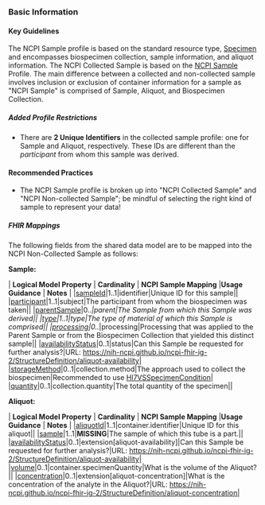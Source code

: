 ### Basic Information

#### Key Guidelines
The NCPI Sample profile is based on the standard resource type, [Specimen](https://hl7.org/fhir/R4/specimen.html) and encompasses biospecimen collection, sample information, and aliquot information. The NCPI Collected Sample is based on the [NCPI Sample](StructureDefinition-ncpi-sample) Profile. The main difference between a collected and non-collected sample involves inclusion or exclusion of container information for a sample as "NCPI Sample" is comprised of Sample, Aliquot, and Biospecimen Collection.

##### Added Profile Restrictions

* There are **2 Unique Identifiers** in the collected sample profile: one for Sample and Aliquot, respectively. These IDs are different than the *participant* from whom this sample was derived.

#### Recommended Practices

* The NCPI Sample profile is broken up into "NCPI Collected Sample" and "NCPI Non-collected Sample"; be mindful of selecting the right kind of sample to represent your data!

##### FHIR Mappings
The following fields from the shared data model are to be mapped into the NCPI Non-Collected Sample as follows:

**Sample:**

| **Logical Model Property** | **Cardinality** |  **NCPI Sample Mapping** |**Usage Guidance** | **Notes** |
|[sampleId](StructureDefinition-SharedDataModelSample-definitions.html#diff_SharedDataModelSample.sampleId)|1..1|identifier|Unique ID for this sample||
|[participant](StructureDefinition-SharedDataModelSample-definitions.html#diff_SharedDataModelSample.participant)|1..1|subject|The participant from whom the biospecimen was taken||
|[parentSample](StructureDefinition-SharedDataModelSample-definitions.html#diff_SharedDataModelSample.parentSample)|0..*|parent|The Sample from which this Sample was derived||
|[type](StructureDefinition-SharedDataModelSample-definitions.html#diff_SharedDataModelSample.type)|1..1|type|The type of material of which this Sample is comprised||
|[processing](StructureDefinition-SharedDataModelSample-definitions.html#diff_SharedDataModelSample.processing)|0..*|processing|Processing that was applied to the Parent Sample or from the Biospecimen Collection that yielded this distinct sample||
|[availabilityStatus](StructureDefinition-SharedDataModelSample-definitions.html#diff_SharedDataModelSample.availabilityStatus)|0..1|status|Can this Sample be requested for further analysis?|URL: https://nih-ncpi.github.io/ncpi-fhir-ig-2/StructureDefinition/aliquot-availability|
|[storageMethod](StructureDefinition-SharedDataModelSample-definitions.html#diff_SharedDataModelSample.storageMethod)|0..1|collection.method|The approach used to collect the biospecimen|Recommended to use [Hl7VSSpecimenCondition](https://terminology.hl7.org/5.3.0/ValueSet-v2-0493.html)|
|[quantity](StructureDefinition-SharedDataModelSample-definitions.html#diff_SharedDataModelSample.quantity)|0..1|collection.quantity|The total quantity of the specimen||

**Aliquot:**

| **Logical Model Property** | **Cardinality** |  **NCPI Sample Mapping** |**Usage Guidance** | **Notes** |
|[aliquotId](StructureDefinition-SharedDataModelAliquot-definitions.html#diff_SharedDataModelAliquot.aliquotId)|1..1|container.identifier|Unique ID for this aliquot||
|[sample](StructureDefinition-SharedDataModelAliquot-definitions.html#diff_SharedDataModelAliquot.sample)|1..1|**MISSING**|The sample of which this tube is a part.||
|[availabilityStatus](StructureDefinition-SharedDataModelAliquot-definitions.html#diff_SharedDataModelAliquot.availabilityStatus)|0..1|extension[aliquot-availability]|Can this Sample be requested for further analysis?|URL: https://nih-ncpi.github.io/ncpi-fhir-ig-2/StructureDefinition/aliquot-availability|
|[volume](StructureDefinition-SharedDataModelAliquot-definitions.html#diff_SharedDataModelAliquot.volume)|0..1|container.specimenQuantity|What is the volume of the Aliquot?||
|[concentration](StructureDefinition-SharedDataModelAliquot-definitions.html#diff_SharedDataModelAliquot.concentration)|0..1|extension[aliquot-concentration]|What is the concentration of the analyte in the Aliquot?|URL: https://nih-ncpi.github.io/ncpi-fhir-ig-2/StructureDefinition/aliquot-concentration|